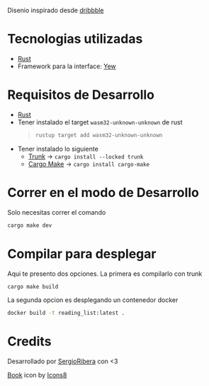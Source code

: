 Disenio inspirado desde [dribbble](https://dribbble.com/shots/20454786-E-Book-Dashboard)

# Tecnologias utilizadas
- [Rust](https://rust-lang.org/tools/install)
- Framework para la interface: [Yew](https://yew.rs)

# Requisitos de Desarrollo
- [Rust](https://rust-lang.org/tools/install)
- Tener instalado el target `wasm32-unknown-unknown` de rust
  > ```sh
  > rustup target add wasm32-unknown-unknown
  > ```
- Tener instalado lo siguiente
  - [Trunk](https://trunkrs.dev/) -> `cargo install --locked trunk`
  - [Cargo Make](https://github.com/sagiegurari/cargo-make) -> `cargo install cargo-make`

# Correr en el modo de Desarrollo
Solo necesitas correr el comando
```sh
cargo make dev
```

# Compilar para desplegar
Aqui te presento dos opciones.
La primera es compilarlo con trunk
```sh
cargo make build
```

La segunda opcion es desplegando un contenedor docker
```sh
docker build -t reading_list:latest .
```

# Credits
Desarrollado por [SergioRibera](https://github.com/SergioRibera) con <3

<a target="_blank" href="https://icons8.com/icon/f6WWkElFBgtA/book">Book</a> icon by <a target="_blank" href="https://icons8.com">Icons8</a>
